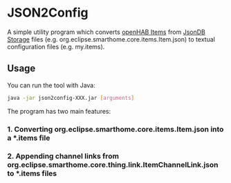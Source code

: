 # JSON2Config
 
A simple utility program which converts [openHAB Items](https://www.openhab.org/docs/configuration/items.html) from [JsonDB Storage](https://www.openhab.org/docs/administration/jsondb.html) files (e.g. org.eclipse.smarthome.core.items.Item.json) to textual configuration files (e.g. my.items).



## Usage

You can run the tool with Java:
```bash
java -jar json2config-XXX.jar [arguments]
```
The program has two main features:


### 1. Converting org.eclipse.smarthome.core.items.Item.json into a *.items file



### 2. Appending channel links from org.eclipse.smarthome.core.thing.link.ItemChannelLink.json to *.items files


